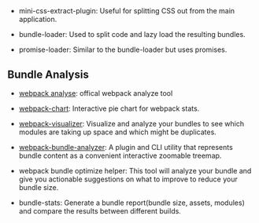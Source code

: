 ## 
- mini-css-extract-plugin: Useful for splitting CSS out from the main application.

- bundle-loader: Used to split code and lazy load the resulting bundles.

- promise-loader: Similar to the bundle-loader but uses promises.

## Bundle Analysis
- [webpack analyse](https://github.com/webpack/analyse): offical webpack analyze tool

- [webpack-chart](https://alexkuz.github.io/webpack-chart/): Interactive pie chart for webpack stats.

- [webpack-visualizer](https://chrisbateman.github.io/webpack-visualizer/): Visualize and analyze your bundles to see which modules are taking up space and which might be duplicates.

- [webpack-bundle-analyzer](https://chrisbateman.github.io/webpack-visualizer/): A plugin and CLI utility that represents bundle content as a convenient interactive zoomable treemap.

- webpack bundle optimize helper: This tool will analyze your bundle and give you actionable suggestions on what to improve to reduce your bundle size.

- bundle-stats: Generate a bundle report(bundle size, assets, modules) and compare the results between different builds.